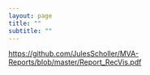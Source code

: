 ```yaml
---
layout: page
title: ""
subtitle: ""
---
```


https://github.com/JulesScholler/MVA-Reports/blob/master/Report_RecVis.pdf
